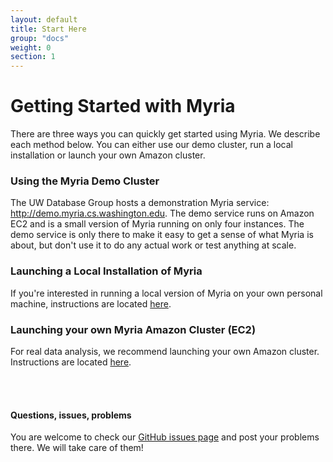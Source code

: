 ```yaml
---
layout: default
title: Start Here
group: "docs"
weight: 0
section: 1
---
```


# Getting Started with Myria
There are three ways you can quickly get started using Myria. We describe each method below. You can either use our demo cluster, run a local installation or 
launch your own Amazon cluster.

### Using the Myria Demo Cluster

The UW Database Group hosts a demonstration Myria service: <http://demo.myria.cs.washington.edu>.
The demo service runs on Amazon EC2 and is a small version of Myria running on only four instances.
The demo service is only there to make it easy to get a sense of what Myria is about, but don't use it to do any actual work
or test anything at scale.

### Launching a Local Installation of Myria
If you're interested in running a local version of Myria on your own personal machine, instructions are located [here](myriax/).

### Launching your own Myria Amazon Cluster (EC2)
For real data analysis, we recommend launching your own Amazon cluster. Instructions are located [here](myria-ec2).

<br>
<br>

#### Questions, issues, problems

You are welcome to check our [GitHub issues page](https://github.com/uwescience/myria/issues) and post your problems there. We will take care of them!